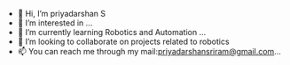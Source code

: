 - 👋 Hi, I’m priyadarshan S
- 👀 I’m interested in ...
- 🌱 I’m currently learning Robotics and Automation ...
- 💞️ I’m looking to collaborate on projects related to robotics    
- 📫 You can reach me through my mail:priyadarshansriram@gmail.com...

<!---
priyadarshan3/priyadarshan3 is a ✨ special ✨ repository because its `README.md` (this file) appears on your GitHub profile.
You can click the Preview link to take a look at your changes.
--->

